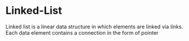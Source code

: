 # Linked-List
Linked list is a linear data structure in which elements are linked via links.
Each data element contains a connection in the form of pointer
